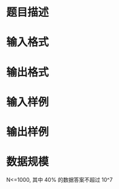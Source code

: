

# 题目描述



# 输入格式



# 输出格式



# 输入样例



# 输出样例



# 数据规模


<p>
N&lt;=1000, 其中 40% 的数据答案不超过 10^7
</p>
